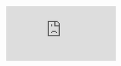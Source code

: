 
<iframe src="https://cceffas.github.io/portfolio/" frameborder="0"></iframe>

<!---
Fhinker-Developer/Fhinker-Developer is a ✨ special ✨ repository because its `README.md` (this file) appears on your GitHub profile.
You can click the Preview link to take a look at your changes.
--->
